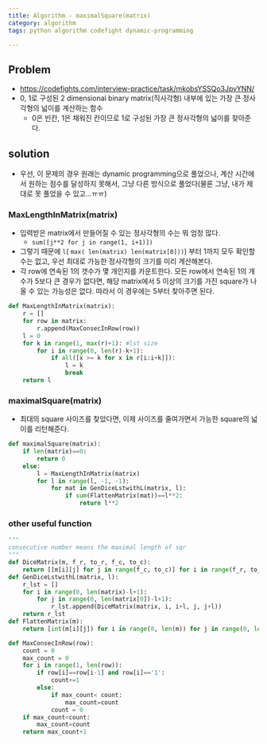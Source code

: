 ```yaml
---
title: Algorithm - maximalSquare(matrix)
category: algorithm
tags: python algorithm codefight dynamic-programming

---
```


## Problem

- https://codefights.com/interview-practice/task/mkobsYSSQo3JpvYNN/
- 0, 1로 구성된 2 dimensional binary matrix(직사각형) 내부에 있는 가장 큰 정사각형의 넓이를 계산하는 함수 
	- 0은 빈칸, 1은 채워진 칸이므로 1로 구성된 가장 큰 정사각형의 넓이를 찾아준다. 

## solution

- 우선, 이 문제의 경우 원래는 dynamic programming으로 풀었으나, 계산 시간에서 원하는 점수를 달성하지 못해서, 그냥 다른 방식으로 풀었다(물론 그냥, 내가 제대로 못 풀었을 수 있고...ㅠㅠ)


### MaxLengthInMatrix(matrix)

- 입력받은 matrix에서 만들어질 수 있는 정사각형의 수는 뭐 엄청 많다. 
	- `sum([j**2 for j in range(1, i+1)])`
- 그렇기 때문에 `l`( `max( len(matrix) len(matrix[0]))`) 부터 1까지 모두 확인할 수는 없고, 우선 최대로 가능한 정사각형의 크기를 미리 계산해본다. 
- 각 row에 연속된 1의 갯수가 몇 개인지를 카운트한다. 모든 row에서 연속된 1의 개수가 5보다 큰 경우가 없다면, 해당 matrix에서 5 이상의 크기를 가진 square가 나올 수 있는 가능성은 없다. 따라서 이 경우에는 5부터 찾아주면 된다. 

```python
def MaxLengthInMatrix(matrix):
    r = []
    for row in matrix:
        r.append(MaxConsecInRow(row))
    l = 0 
    for k in range(1, max(r)+1): #lst size
        for i in range(0, len(r)-k+1):
            if all([x >= k for x in r[i:i+k]]):
                l = k
                break
    return l
```

### maximalSquare(matrix)

- 최대의 square 사이즈를 찾았다면, 이제 사이즈를 줄여가면서 가능한 square의 넓이를 리턴해준다. 

```python
def maximalSquare(matrix):
    if len(matrix)==0:
        return 0
    else:
        l = MaxLengthInMatrix(matrix)
        for l in range(l, -1, -1):
            for mat in GenDiceLstwithL(matrix, l):
                if sum(FlattenMatrix(mat))==l**2:
                    return l**2
```

### other useful function 

```python
"""
consecutive number means the maximal length of sqr
"""
def DiceMatrix(m, f_r, to_r, f_c, to_c):
    return [[m[i][j] for j in range(f_c, to_c)] for i in range(f_r, to_r)]
def GenDiceLstwithL(matrix, l):
    r_lst = []
    for i in range(0, len(matrix)-l+1):
        for j in range(0, len(matrix[0])-l+1):
            r_lst.append(DiceMatrix(matrix, i, i+l, j, j+l))
    return r_lst
def FlattenMatrix(m):
    return [int(m[i][j]) for i in range(0, len(m)) for j in range(0, len(m))]

def MaxConsecInRow(row):
    count = 0 
    max_count = 0 
    for i in range(1, len(row)):
        if row[i]==row[i-1] and row[i]=='1':
            count+=1
        else:
            if max_count< count:
                max_count=count
            count = 0 
    if max_count<count:
        max_count=count
    return max_count+1
```
